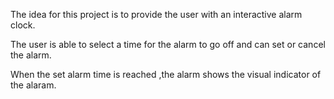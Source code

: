 The idea for this project is to provide the user with an interactive alarm clock.

The user is able to select a time for the alarm to go off and can set or cancel the alarm.

When the set alarm time is reached ,the alarm shows the visual indicator of the alaram.
